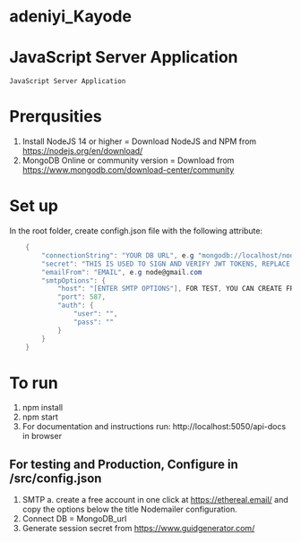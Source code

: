 # adeniyi_Kayode
# JavaScript Server Application  
    
    JavaScript Server Application

# Prerqusities
 1. Install NodeJS 14 or higher = Download NodeJS and NPM from https://nodejs.org/en/download/
 2. MongoDB Online or community version = Download from https://www.mongodb.com/download-center/community

# Set up
  In the root folder, 
    create configh.json file with the following attribute:

```csharp
    {
        "connectionString": "YOUR DB URL", e.g "mongodb://localhost/node-mongo-api"
        "secret": "THIS IS USED TO SIGN AND VERIFY JWT TOKENS, REPLACE IT WITH YOUR OWN SECRET, IT CAN BE ANY STRING"
        "emailFrom": "EMAIL", e.g node@gmail.com
        "smtpOptions": {
            "host": "[ENTER SMTP OPTIONS"], FOR TEST, YOU CAN CREATE FREE TEST ACCOUNT IN ONE CLICK AT https://ethereal.email/
            "port": 587,
            "auth": {
                "user": "",
                "pass": ""
            }
        }
    }
```
# To run
 1. npm install 
 2. npm start
 3. For documentation and instructions run: http://localhost:5050/api-docs in browser

## For testing and Production, Configure in /src/config.json
 1. SMTP 
    a. create a free account in one click at https://ethereal.email/ and copy the options below the title Nodemailer configuration.
 2. Connect DB = MongoDB_url  
 3. Generate session secret from https://www.guidgenerator.com/